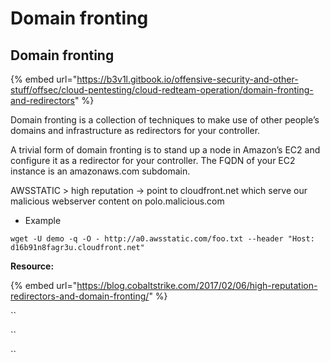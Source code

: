 # Domain fronting

## Domain fronting

{% embed url="https://b3v1l.gitbook.io/offensive-security-and-other-stuff/offsec/cloud-pentesting/cloud-redteam-operation/domain-fronting-and-redirectors" %}



Domain fronting is a collection of techniques to make use of other people’s domains and infrastructure as redirectors for your controller.

A trivial form of domain fronting is to stand up a node in Amazon’s EC2 and configure it as a redirector for your controller. The FQDN of your EC2 instance is an amazonaws.com subdomain.

AWSSTATIC &gt; high reputation -&gt; point to cloudfront.net which serve our malicious webserver content on polo.malicious.com

* Example

`wget -U demo -q -O - http://a0.awsstatic.com/foo.txt --header "Host: d16b91n8fagr3u.cloudfront.net"`

**Resource:**

{% embed url="https://blog.cobaltstrike.com/2017/02/06/high-reputation-redirectors-and-domain-fronting/" %}

\`\`

\`\`

\`\`


